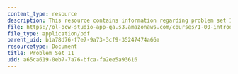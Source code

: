 ```yaml
---
content_type: resource
description: This resource contains information regarding problem set 11.
file: https://ol-ocw-studio-app-qa.s3.amazonaws.com/courses/1-00-introduction-to-computers-and-engineering-problem-solving-spring-2012/a65ca6190eb77a76bfcafa2ee5a93616_MIT1_00S12_PS_11.pdf
file_type: application/pdf
parent_uid: b1a78d76-f7e7-9a73-3cf9-35247474a66a
resourcetype: Document
title: Problem Set 11
uid: a65ca619-0eb7-7a76-bfca-fa2ee5a93616
---
```

